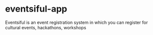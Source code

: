 # eventsiful-app
Eventsiful is an event registration system in which you can register for cultural events, hackathons, workshops
